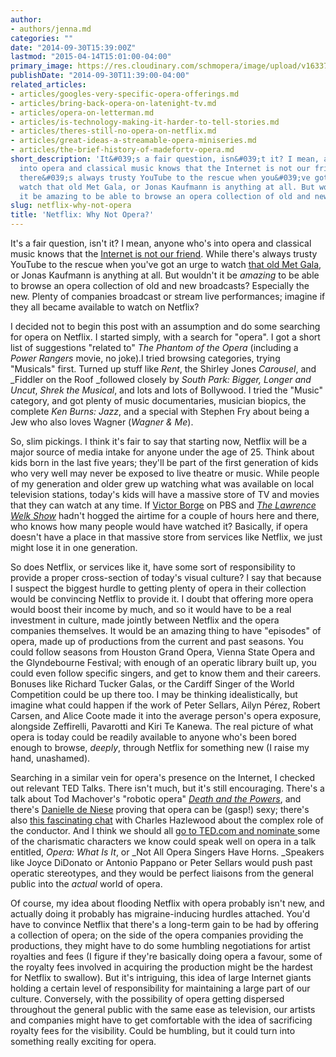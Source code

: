 ```yaml
---
author:
- authors/jenna.md
categories: ""
date: "2014-09-30T15:39:00Z"
lastmod: "2015-04-14T15:01:00-04:00"
primary_image: https://res.cloudinary.com/schmopera/image/upload/v1633706769/media/2021/10/OperaNetflix_ytrl99.jpg
publishDate: "2014-09-30T11:39:00-04:00"
related_articles:
- articles/googles-very-specific-opera-offerings.md
- articles/bring-back-opera-on-latenight-tv.md
- articles/opera-on-letterman.md
- articles/is-technology-making-it-harder-to-tell-stories.md
- articles/theres-still-no-opera-on-netflix.md
- articles/great-ideas-a-streamable-opera-miniseries.md
- articles/the-brief-history-of-madefortv-opera.md
short_description: 'It&#039;s a fair question, isn&#039;t it? I mean, anyone who&#039;s
  into opera and classical music knows that the Internet is not our friend. While
  there&#039;s always trusty YouTube to the rescue when you&#039;ve got an urge to
  watch that old Met Gala, or Jonas Kaufmann is anything at all. But wouldn&#039;t
  it be amazing to be able to browse an opera collection of old and new broadcasts? '
slug: netflix-why-not-opera
title: 'Netflix: Why Not Opera?'
---
```

It's a fair question, isn't it? I mean, anyone who's into opera and classical music knows that the [Internet is not our friend](/online-music-is-obscuring-opera/). While there's always trusty YouTube to the rescue when you've got an urge to watch [that old Met Gala](https://www.youtube.com/watch?v=IDEOaz8v54Q&list=PL67AC3AA6E9D76C48), or Jonas Kaufmann is anything at all. But wouldn't it be _amazing_ to be able to browse an opera collection of old and new broadcasts? Especially the new. Plenty of companies broadcast or stream live performances; imagine if they all became available to watch on Netflix?

I decided not to begin this post with an assumption and do some searching for opera on Netflix. I started simply, with a search for "opera". I got a short list of suggestions "related to" _The Phantom of the Opera_ (including a _Power Rangers_ movie, no joke).I tried browsing categories, trying "Musicals" first. Turned up stuff like _Rent_, the Shirley Jones _Carousel_, and _Fiddler on the Roof _followed closely by _South Park: Bigger, Longer and Uncut_, _Shrek the Musical_, and lots and lots of Bollywood. I tried the "Music" category, and got plenty of music documentaries, musician biopics, the complete _Ken Burns: Jazz_, and a special with Stephen Fry about being a Jew who also loves Wagner (_Wagner & Me_).

So, slim pickings. I think it's fair to say that starting now, Netflix will be a major source of media intake for anyone under the age of 25\. Think about kids born in the last five years; they'll be part of the first generation of kids who very well may never be exposed to live theatre or music. While people of my generation and older grew up watching what was available on local television stations, today's kids will have a massive store of TV and movies that they can watch at any time. If [Victor Borge](https://www.youtube.com/watch?v=-gaKOKpGJ0s) on PBS and [_The Lawrence Welk Show_](http://en.wikipedia.org/wiki/The_Lawrence_Welk_Show) hadn't hogged the airtime for a couple of hours here and there, who knows how many people would have watched it? Basically, if opera doesn't have a place in that massive store from services like Netflix, we just might lose it in one generation.

So does Netflix, or services like it, have some sort of responsibility to provide a proper cross-section of today's visual culture? I say that because I suspect the biggest hurdle to getting plenty of opera in their collection would be convincing Netflix to provide it. I doubt that offering more opera would boost their income by much, and so it would have to be a real investment in culture, made jointly between Netflix and the opera companies themselves. It would be an amazing thing to have "episodes" of opera, made up of productions from the current and past seasons. You could follow seasons from Houston Grand Opera, Vienna State Opera and the Glyndebourne Festival; with enough of an operatic library built up, you could even follow specific singers, and get to know them and their careers. Bonuses like Richard Tucker Galas, or the Cardiff Singer of the World Competition could be up there too. I may be thinking idealistically, but imagine what could happen if the work of Peter Sellars, Ailyn Pérez, Robert Carsen, and Alice Coote made it into the average person's opera exposure, alongside Zeffirelli, Pavarotti and Kiri Te Kanewa. The real picture of what opera is today could be readily available to anyone who's been bored enough to browse, _deeply_, through Netflix for something new (I raise my hand, unashamed).

Searching in a similar vein for opera's presence on the Internet, I checked out relevant TED Talks. There isn't much, but it's still encouraging. There's a talk about Tod Machover's "robotic opera" [_Death and the Powers_](http://blog.ted.com/2010/09/17/tod-machover-talks-about-his-new-robotic-opera-death-and-the-powers/), and there's [Danielle de Niese](http://www.ted.com/talks/danielle_de_niese_a_flirtatious_aria#t-33323) proving that opera can be (gasp!) sexy; there's also [this fascinating chat](http://www.ted.com/talks/charles_hazlewood) with Charles Hazlewood about the complex role of the conductor. And I think we should all [go to TED.com and nominate ](http://www.ted.com/nominate/speaker)some of the charismatic characters we know could speak well on opera in a talk entitled, _Opera: What Is It_, or _Not All Opera Singers Have Horns. _Speakers like Joyce DiDonato or Antonio Pappano or Peter Sellars would push past operatic stereotypes, and they would be perfect liaisons from the general public into the _actual_ world of opera.

Of course, my idea about flooding Netflix with opera probably isn't new, and actually doing it probably has migraine-inducing hurdles attached. You'd have to convince Netflix that there's a long-term gain to be had by offering a collection of opera; on the side of the opera companies providing the productions, they might have to do some humbling negotiations for artist royalties and fees (I figure if they're basically doing opera a favour, some of the royalty fees involved in acquiring the production might be the hardest for Netflix to swallow). But it's intriguing, this idea of large Internet giants holding a certain level of responsibility for maintaining a large part of our culture. Conversely, with the possibility of opera getting dispersed throughout the general public with the same ease as television, our artists and companies might have to get comfortable with the idea of sacrificing royalty fees for the visibility. Could be humbling, but it could turn into something really exciting for opera.